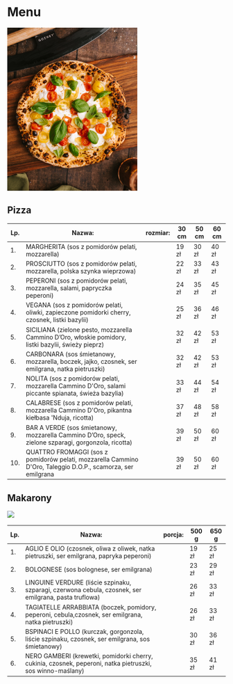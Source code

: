 # Menu

<img src = "img/pexels-rene-strgar-13814644.jpg" width = 300>

## Pizza

|Lp. |Nazwa:                                                                                                       |rozmiar: | 30 cm | 50 cm | 60 cm |
|----|-------------------------------------------------------------------------------------------------------------|---------|-------|-------|-------|
|1.  |MARGHERITA (sos z pomidorów pelati, mozzarella)                                                              |         |19 zł  |30 zł  |40 zł  |
|2.  |PROSCIUTTO (sos z pomidorów pelati, mozzarella, polska szynka wieprzowa)                                     |         |22 zł  |33 zł  |43 zł  |
|3.  |PEPERONI (sos z pomidorów pelati, mozzarella, salami, papryczka peperoni)                                    |         |24 zł  |35 zł  |45 zł  |
|4.  |VEGANA (sos z pomidorów pelati, oliwki, zapieczone pomidorki cherry, czosnek, listki bazylii)                |         |25 zł  |36 zł  |46 zł  |
|5.  |SICILIANA (zielone pesto, mozzarella Cammino D’Oro, włoskie pomidory, listki bazylii, świeży pieprz)         |         |32 zł  |42 zł  |53 zł  |
|6.  |CARBONARA (sos śmietanowy, mozzarella, boczek, jajko, czosnek, ser emilgrana, natka pietruszki)              |         |32 zł  |42 zł  |53 zł  |
|7.  |NOLITA (sos z pomidorów pelati, mozzarella Cammino D'Oro, salami piccante spianata, świeża bazylia)          |         |33 zł  |44 zł  |54 zł  |
|8.  |CALABRESE (sos z pomidorów pelati, mozzarella Cammino D'Oro, pikantna kiełbasa 'Nduja, ricotta)              |         |37 zł  |48 zł  |58 zł  |
|9.  |BAR A VERDE (sos śmietanowy, mozzarella Cammino D’Oro, speck, zielone szparagi, gorgonzola, ricotta)         |         |39 zł  |50 zł  |60 zł  |
|10. |QUATTRO FROMAGGI (sos z pomidorów pelati, mozzarella Cammino D'Oro, Taleggio D.O.P., scamorza, ser emilgrana |         |39 zł  |50 zł  |60 zł  |

## Makarony

<img src = "img/pexels-cottonbro-studio-4057736.jpg" width = 300>

|Lp. |Nazwa:                                                                                                       |porcja:  | 500 g | 650 g |
|----|-------------------------------------------------------------------------------------------------------------|---------|-------|-------|
|1.  |AGLIO E OLIO (czosnek, oliwa z oliwek, natka pietruszki, ser emilgrana, papryka peperoni)                    |         |19 zł  |25 zł  |
|2.  |BOLOGNESE (sos bolognese, ser emilgrana)                                                                     |         |23 zł  |29 zł  |
|3.  |LINGUINE VERDURE (liście szpinaku, szparagi, czerwona cebula, czosnek, ser emilgrana, pasta truflowa)        |         |26 zł  |33 zł  |
|4.  |TAGIATELLE ARRABBIATA (boczek, pomidory, peperoni, cebula,czosnek, ser emilgrana, natka pietruszki)          |         |26 zł  |33 zł  |
|5.  |BSPINACI E POLLO (kurczak, gorgonzola, liście szpinaku, czosnek, ser emilgrana, sos śmietanowy)              |         |30 zł  |36 zł  |
|6.  |NERO GAMBERI (krewetki, pomidorki cherry, cukinia, czosnek, peperoni, natka pietruszki, sos winno-maślany)   |         |35 zł  |41 zł  |

